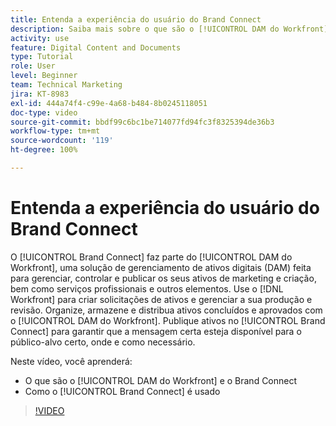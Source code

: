 ```yaml
---
title: Entenda a experiência do usuário do Brand Connect
description: Saiba mais sobre o que são o [!UICONTROL DAM do Workfront] e o Brand Connect, e como são usados.
activity: use
feature: Digital Content and Documents
type: Tutorial
role: User
level: Beginner
team: Technical Marketing
jira: KT-8983
exl-id: 444a74f4-c99e-4a68-b484-8b0245118051
doc-type: video
source-git-commit: bbdf99c6bc1be714077fd94fc3f8325394de36b3
workflow-type: tm+mt
source-wordcount: '119'
ht-degree: 100%

---
```


# Entenda a experiência do usuário do Brand Connect

O [!UICONTROL Brand Connect] faz parte do [!UICONTROL DAM do Workfront], uma solução de gerenciamento de ativos digitais (DAM) feita para gerenciar, controlar e publicar os seus ativos de marketing e criação, bem como serviços profissionais e outros elementos. Use o [!DNL Workfront] para criar solicitações de ativos e gerenciar a sua produção e revisão. Organize, armazene e distribua ativos concluídos e aprovados com o [!UICONTROL DAM do Workfront]. Publique ativos no [!UICONTROL Brand Connect] para garantir que a mensagem certa esteja disponível para o público-alvo certo, onde e como necessário.

Neste vídeo, você aprenderá:

* O que são o [!UICONTROL DAM do Workfront] e o Brand Connect
* Como o [!UICONTROL Brand Connect] é usado

>[!VIDEO](https://video.tv.adobe.com/v/335245/?quality=12&learn=on&enablevpops=1)
